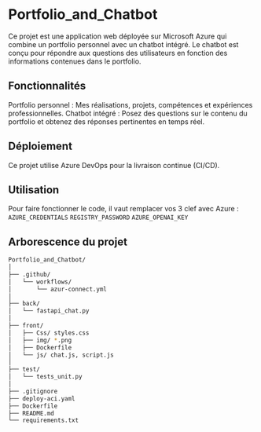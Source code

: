 # Portfolio_and_Chatbot
Ce projet est une application web déployée sur Microsoft Azure qui combine un portfolio personnel avec un chatbot intégré. Le chatbot est conçu pour répondre aux questions des utilisateurs en fonction des informations contenues dans le portfolio.

## Fonctionnalités
Portfolio personnel : Mes réalisations, projets, compétences et expériences professionnelles.
Chatbot intégré : Posez des questions sur le contenu du portfolio et obtenez des réponses pertinentes en temps réel.

## Déploiement
Ce projet utilise Azure DevOps pour la livraison continue (CI/CD). 

## Utilisation 
Pour faire fonctionner le code, il vaut remplacer vos 3 clef avec Azure : 
`AZURE_CREDENTIALS`
`REGISTRY_PASSWORD`
`AZURE_OPENAI_KEY`

## Arborescence du projet 

```bash
Portfolio_and_Chatbot/      
│
├── .github/
│   └── workflows/
│       └── azur-connect.yml
│
├── back/
│   └── fastapi_chat.py
│
├── front/
│   ├── Css/ styles.css
│   ├── img/ *.png
│   ├── Dockerfile
│   └── js/ chat.js, script.js
│
├── test/
│   └── tests_unit.py
│
├── .gitignore
├── deploy-aci.yaml
├── Dockerfile
├── README.md
└── requirements.txt
```

